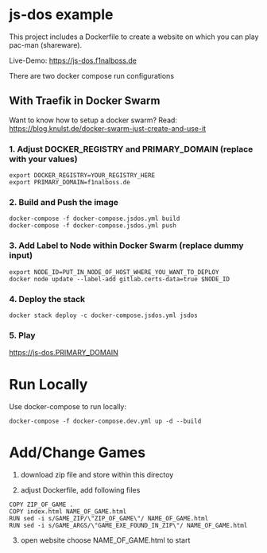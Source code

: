 # js-dos example

This project includes a Dockerfile to create a website on which you can play pac-man (shareware).

Live-Demo: https://js-dos.f1nalboss.de

There are two docker compose run configurations

## With Traefik in Docker Swarm

Want to know how to setup a docker swarm? Read: https://blog.knulst.de/docker-swarm-just-create-and-use-it

### 1. Adjust DOCKER_REGISTRY and PRIMARY_DOMAIN (replace with your values)

```shell
export DOCKER_REGISTRY=YOUR_REGISTRY_HERE
export PRIMARY_DOMAIN=f1nalboss.de
```

### 2. Build and Push the image

```shell
docker-compose -f docker-compose.jsdos.yml build
docker-compose -f docker-compose.jsdos.yml push
```

### 3. Add Label to Node within Docker Swarm (replace dummy input)

```shell
export NODE_ID=PUT_IN_NODE_OF_HOST_WHERE_YOU_WANT_TO_DEPLOY
docker node update --label-add gitlab.certs-data=true $NODE_ID
```

### 4. Deploy the stack

```shell
docker stack deploy -c docker-compose.jsdos.yml jsdos
```

### 5. Play

https://js-dos.PRIMARY_DOMAIN

# Run Locally

Use docker-compose to run locally:

```shell
docker-compose -f docker-compose.dev.yml up -d --build
```

# Add/Change Games

1. download zip file and store within this directoy

2. adjust Dockerfile, add following files

```shell
COPY ZIP_OF_GAME .
COPY index.html NAME_OF_GAME.html
RUN sed -i s/GAME_ZIP/\"ZIP_OF_GAME\"/ NAME_OF_GAME.html
RUN sed -i s/GAME_ARGS/\"GAME_EXE_FOUND_IN_ZIP\"/ NAME_OF_GAME.html
```

3. open website choose NAME_OF_GAME.html to start